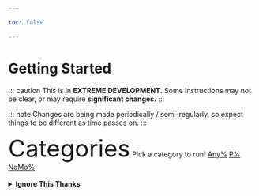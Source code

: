 ```yaml
---

toc: false

---
```


# Getting Started
::: caution
This is in **EXTREME DEVELOPMENT.** Some instructions may not be clear, or may require **significant changes.**
:::

::: note
Changes are being made periodically / semi-regularly, so expect things to be different as time passes on.
:::
<div class="gs-table">
    <tb>
        <tr>
            <th colspan="3" bgcolor="2A2B2E">
                <font size="10">Categories</font>
            </th>
        </tr>
        <tr class="gs-table-tr">
            <td colspan="3">Pick a category to run!</td>
        </tr>
        <tr style="width: 50%; text-align: center; font-size: 30px">
            <td>
                <a href="/any/">Any%</a>
            </td>
            <td>
                <a href="/p-rank/">P%</a>
            </td>
            <td>
                <a href="/nomo/">NoMo%</a>
            </td>
        </tr>
    </tb>
</div>
<br />
<details class="easy">
    <summary>
        <b>Ignore This Thanks</b>
    </summary>

LINK REDIRECT EXAMPLE:
[text](/speedrun-tech.md#base-movement)
```md
[text](/speedrun-tech.md#base-movement)
[any%](/any/any-choosing.md)
[4-2](/any/level/any-4-2.md)
```
::: important
make FUCKING SURE you use `.md`
:::

VIDEO EXAMPLE:
<iframe width="560" height="315" src="https://www.youtube.com/embed/wS88pQJbhqc" frameborder="0" allow="accelerometer; autoplay; clipboard-write; encrypted-media; gyroscope; picture-in-picture" allowfullscreen></iframe>

```html
<iframe width="560" height="315" src="https://www.youtube.com/embed/wS88pQJbhqc" frameborder="0" allow="accelerometer; autoplay; clipboard-write; encrypted-media; gyroscope; picture-in-picture" allowfullscreen></iframe>
```

::: note
make sure to change `wS88pQJbhqc` to the ID of the video YOU ARE USING.
:::

VIDEO EXAMPLE (AT A TIMESTAMP):
<iframe width="560" height="315" src="https://www.youtube.com/embed/wS88pQJbhqc?start=7" frameborder="0" allow="accelerometer; autoplay; clipboard-write; encrypted-media; gyroscope; picture-in-picture" allowfullscreen></iframe>>

```html
<iframe width="560" height="315" src="https://www.youtube.com/embed/wS88pQJbhqc?start=7" frameborder="0" allow="accelerometer; autoplay; clipboard-write; encrypted-media; gyroscope; picture-in-picture" allowfullscreen></iframe>>
```

::: note
make sure to change `wS88pQJbhqc` to the ID of the video YOU ARE USING.
:::

NOTE EXAMPLE:
::: danger
beware of CATPERFECT, stay safe y'all
:::

```
::: danger
beware of CATPERFECT, stay safe y'all
:::
```

::: warning
hi
:::

```
::: warning
hi
:::
```

::: important
this is really important
:::

```
::: important
this is really important
:::
```

::: tip
i love cats
:::

```
::: tip
i love cats
:::
```

::: note
i don't like dogs
:::

```
::: note
i don't like dogs
:::
```

::: details
bruh
:::

```
::: details
bruh
:::
```

(HTML) GFM ALERTS IN HTML
::: details GFM Alerts

<div class="warning">
    <div class="warning-header">
        <i class="fa-solid fa-triangle-exclamation"></i>
        Warning
    </div>
    This is a warning box.
</div>

<br />

<div class="note">
    <div class="note-header">
        <i class="fa-solid fa-circle-exclamation"></i>
        Note
    </div>
    This is a note box.
</div>

<br />

<div class="caution">
    <div class="caution-header">
        <i class="fa-solid fa-skull"></i>
        Caution
    </div>
    This is a caution box.
</div>

<br />

<div class="tips">
    <div class="tips-header">
        <i class="fa-solid fa-lightbulb"></i>
        Tips
    </div>
    This is a tips box.
</div>

<br />

<div class="important">
    <div class="important-header">
        <i class="fa-solid fa-bell"></i>
        Important
    </div>
    This is a important box.
</div>

:::

(HTML) LIST EXAMPLE:
<ul>
    <li><font size="4">
        <a href="/any/layer/any-lust.md"><b>Lust</b></a>
    </font></li>
</ul>

```html
<ul>
    <li><font size="4">
        <a href="/any/layer/any-lust.md"><b>Lust</b></a>
    </font></li>
</ul>
```

(MARKDOWN) LIST EXAMPLE:
- hi wassup
- wassup 
- lol fuck you

```md
- hi wassup
- wassup 
- lol fuck you
```

(HTML) FONT SIZE EXAMPLE:
<font size="2">
    <b>Difficulty</b>: Intermediate (3/5)
</font>

```html
<font size="2">
    <b>Difficulty</b>: Intermediate (3/5)
</font>
```

(MARKDOWN) HEADER SIZE EXAMPLE:
### hewwo
## hewwo
# hewwo

```
### hewwo
## hewwo
# hewwo
```

</details>